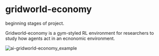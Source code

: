 # gridworld-economy

beginning stages of project.

Gridworld-economy is a gym-styled RL environment for researchers to study how agents act in an ecnonomic environment. 



![ai-gridworld-economy_example](https://user-images.githubusercontent.com/35645363/230498856-0a683546-f11e-4412-997f-1eb73682c35d.gif)

